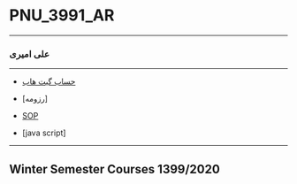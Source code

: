 # PNU_3991_AR
---------
### علی امیری
 
---
- [حساب گیت هاب](https://github.com/zeynabjalilvand1374/)

- [رزومه]

- [SOP](https://github.com/zeynabjalilvand1374/SOP/blob/main/4_5924880352307841222.pdf)

- [java script]


------------------
## Winter Semester Courses 1399/2020
